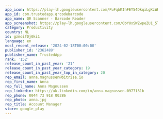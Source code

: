 ```yaml
---
app_icon: https://play-lh.googleusercontent.com/PuFqbKIhFEY54DkqiLgKzWRsExpv6fGs-zYfSEoJmDlsTyFhzzPTVt3g-8i_dNWElxM
app_id: com.trustedapp.qrcodebarcode
app_name: QR Scanner - Barcode Reader
app_screenshot: https://play-lh.googleusercontent.com/ObYUxSWZwpeZU1_5lGuAyVGPOh5P7WCvaxk0rX56K06s7X_3Pf4EN09Sv7KdLKB1P5E
category: Productivity
country: NL
id: gznoifDj0ki1
language: en
most_recent_release: '2024-02-18T00:00:00'
publisher_id: '2362489'
publisher_name: TrustedApp
rank: '152'
release_count_in_past_year: '21'
release_count_in_past_year_category: 19
release_count_in_past_year_top_in_category: 20
rep_email: anna.magnussen@bitrise.io
rep_first_name: Anna
rep_full_name: Anna Magnussen
rep_linkedin: https://uk.linkedin.com/in/anna-magnussen-0977131b
rep_phone: 0044 73 918 00286
rep_photo: anna.jpg
rep_title: Account Manager
store: google_play
---
```

